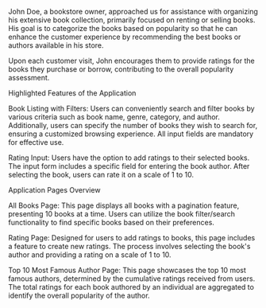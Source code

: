 John Doe, a bookstore owner, approached us for assistance with organizing his extensive book collection, primarily focused on renting or selling books. His goal is to categorize the books based on popularity so that he can enhance the customer experience by recommending the best books or authors available in his store.

Upon each customer visit, John encourages them to provide ratings for the books they purchase or borrow, contributing to the overall popularity assessment.

Highlighted Features of the Application

Book Listing with Filters: Users can conveniently search and filter books by various criteria such as book name, genre, category, and author. Additionally, users can specify the number of books they wish to search for, ensuring a customized browsing experience. All input fields are mandatory for effective use.

Rating Input: Users have the option to add ratings to their selected books. The input form includes a specific field for entering the book author. After selecting the book, users can rate it on a scale of 1 to 10.

Application Pages Overview

All Books Page: This page displays all books with a pagination feature, presenting 10 books at a time. Users can utilize the book filter/search functionality to find specific books based on their preferences.

Rating Page: Designed for users to add ratings to books, this page includes a feature to create new ratings. The process involves selecting the book's author and providing a rating on a scale of 1 to 10.

Top 10 Most Famous Author Page: This page showcases the top 10 most famous authors, determined by the cumulative ratings received from users. The total ratings for each book authored by an individual are aggregated to identify the overall popularity of the author.
